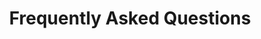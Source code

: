 ---
title: Frequently Asked Questions
layout: faq
draft: false
faqs:
- title: How can I be confident about product and reliability?
  answer: We understand that product quality and reliability are important concerns for our customers. We take several measures to ensure that our software products meet the highest standards of quality and reliability - rigorous testing, trusted technologies, regular updates, support and assistance, established track record.
- title: Is technical support provided for your software products? If so, how can I access it?
  answer: Yes, we provide technical support for our software products. You can access our technical support by sending an email to our support team, or calling our dedicated support hotline. Our technical support team is available during business hours to assist you with any technical issues or questions you may have.
- title: Can I request customization or additional features for your software products? How much does it cost?
  answer: Yes, we offer customization and additional feature requests for our software products. You can discuss your requirements with our sales team or customer support, and we will evaluate the feasibility of customization or adding additional features to our software products based on your needs. The cost for customization or additional features may vary depending on the complexity and scope of the request, and our sales team will provide you with a detailed quote or pricing information based on your specific requirements..
- title: How long does it take to have custom software designed?
  answer: The approximate time-frame to develop any software depends on its type and complexity.If you have a deadline, we will work hard to meet it. To know the exact time-frame to develop your software, you can consult our experts and we will get back to you with the answers
- title: What are the system requirements for installing and using your software products?
  answer: The system requirements for installing and using our software products are different product to product. These requirements typically include operating system compatibility, hardware specifications, basic internet connection to run and any other software dependencies. It's important to review and ensure that your system meets these requirements before installing and using our software products.
- title: Is there a software training manual available?
  answer: Yes, we provide software training facilities to our customers from time to time. It includes step-by-step instructions, screenshots, and tutorials to help users get familiar with our software products. The training manual covers various aspects of the software, including installation, setup, configuration, and usage. Additionally, our customer support team is also available to provide assistance and answer any questions related to the software usage and training.
- title: Is there a trial version or demo available for your software products?
  answer: Yes, we offer trial versions or demos for some of our software products. You can visit our website or contact our sales team to inquire about the availability of trial versions or demos. These trial versions or demos typically provide limited functionality or a time-limited evaluation period, allowing you to test and evaluate our software products before making a purchase decision.
- title: How do I update or upgrade my software products to the latest version?
  answer: To update or upgrade your software products to the latest version, you can contact our sales team to inquire about the availability of updates or upgrades. We may provide instructions or guidelines on how to update or upgrade our software products, or our technical support team may assist you with the process if needed.
---